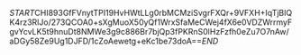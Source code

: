 $START$CHI893GfFVnytTPI19HvHWtLLg0rbMCMziSvgrFXQr+9VFXH+IqTjBlQK4rz3RlJo/273QCOA0+sXgMuoX50yQf1WrxSfaMeCWej4fX6e0VDZWrrmyFgvYcvLK5t9hnuDt8NMWe3g9c886Br7bjQp3fPKRnS0lHzFzfh0eZu7O7nAw/aDGy58Ze9Ug1DJFD/1cZoAewetg+eKc1be73doA==$END$